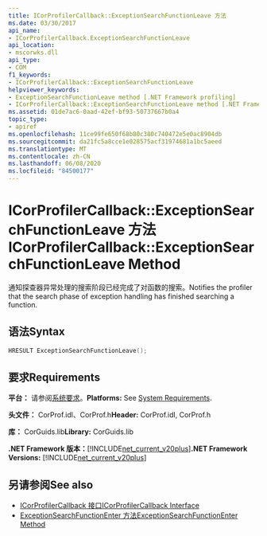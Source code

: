 ```yaml
---
title: ICorProfilerCallback::ExceptionSearchFunctionLeave 方法
ms.date: 03/30/2017
api_name:
- ICorProfilerCallback.ExceptionSearchFunctionLeave
api_location:
- mscorwks.dll
api_type:
- COM
f1_keywords:
- ICorProfilerCallback::ExceptionSearchFunctionLeave
helpviewer_keywords:
- ExceptionSearchFunctionLeave method [.NET Framework profiling]
- ICorProfilerCallback::ExceptionSearchFunctionLeave method [.NET Framework profiling]
ms.assetid: 01de7ac6-0aad-42ef-bf93-50737667b0a4
topic_type:
- apiref
ms.openlocfilehash: 11ce99fe650f68b80c380c740472e5e0ac8904db
ms.sourcegitcommit: da21fc5a8cce1e028575acf31974681a1bc5aeed
ms.translationtype: MT
ms.contentlocale: zh-CN
ms.lasthandoff: 06/08/2020
ms.locfileid: "84500177"
---
```

# <a name="icorprofilercallbackexceptionsearchfunctionleave-method"></a><span data-ttu-id="a76b3-102">ICorProfilerCallback::ExceptionSearchFunctionLeave 方法</span><span class="sxs-lookup"><span data-stu-id="a76b3-102">ICorProfilerCallback::ExceptionSearchFunctionLeave Method</span></span>
<span data-ttu-id="a76b3-103">通知探查器异常处理的搜索阶段已经完成了对函数的搜索。</span><span class="sxs-lookup"><span data-stu-id="a76b3-103">Notifies the profiler that the search phase of exception handling has finished searching a function.</span></span>  
  
## <a name="syntax"></a><span data-ttu-id="a76b3-104">语法</span><span class="sxs-lookup"><span data-stu-id="a76b3-104">Syntax</span></span>  
  
```cpp  
HRESULT ExceptionSearchFunctionLeave();  
```  
  
## <a name="requirements"></a><span data-ttu-id="a76b3-105">要求</span><span class="sxs-lookup"><span data-stu-id="a76b3-105">Requirements</span></span>  
 <span data-ttu-id="a76b3-106">**平台：** 请参阅[系统要求](../../get-started/system-requirements.md)。</span><span class="sxs-lookup"><span data-stu-id="a76b3-106">**Platforms:** See [System Requirements](../../get-started/system-requirements.md).</span></span>  
  
 <span data-ttu-id="a76b3-107">**头文件：** CorProf.idl、CorProf.h</span><span class="sxs-lookup"><span data-stu-id="a76b3-107">**Header:** CorProf.idl, CorProf.h</span></span>  
  
 <span data-ttu-id="a76b3-108">**库：** CorGuids.lib</span><span class="sxs-lookup"><span data-stu-id="a76b3-108">**Library:** CorGuids.lib</span></span>  
  
 <span data-ttu-id="a76b3-109">**.NET Framework 版本：**[!INCLUDE[net_current_v20plus](../../../../includes/net-current-v20plus-md.md)]</span><span class="sxs-lookup"><span data-stu-id="a76b3-109">**.NET Framework Versions:** [!INCLUDE[net_current_v20plus](../../../../includes/net-current-v20plus-md.md)]</span></span>  
  
## <a name="see-also"></a><span data-ttu-id="a76b3-110">另请参阅</span><span class="sxs-lookup"><span data-stu-id="a76b3-110">See also</span></span>

- [<span data-ttu-id="a76b3-111">ICorProfilerCallback 接口</span><span class="sxs-lookup"><span data-stu-id="a76b3-111">ICorProfilerCallback Interface</span></span>](icorprofilercallback-interface.md)
- [<span data-ttu-id="a76b3-112">ExceptionSearchFunctionEnter 方法</span><span class="sxs-lookup"><span data-stu-id="a76b3-112">ExceptionSearchFunctionEnter Method</span></span>](icorprofilercallback-exceptionsearchfunctionenter-method.md)

